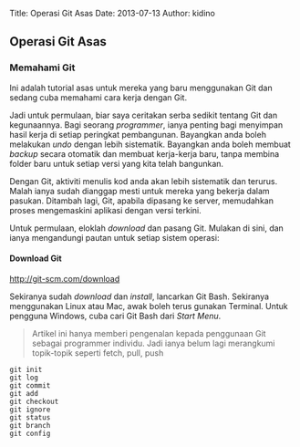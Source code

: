Title: Operasi Git Asas
Date: 2013-07-13
Author: kidino

## Operasi Git Asas

### Memahami Git

Ini adalah tutorial asas untuk mereka yang baru menggunakan Git dan sedang cuba memahami cara kerja dengan Git. 

Jadi untuk permulaan, biar saya ceritakan serba sedikit tentang Git dan kegunaannya. Bagi seorang *programmer*, ianya penting bagi menyimpan hasil kerja di setiap peringkat pembangunan. Bayangkan anda boleh melakukan *undo* dengan lebih sistematik. Bayangkan anda boleh membuat *backup* secara otomatik dan membuat kerja-kerja baru, tanpa membina folder baru untuk setiap versi yang kita telah bangunkan. 

Dengan Git, aktiviti menulis kod anda akan lebih sistematik dan terurus. Malah ianya sudah dianggap mesti untuk mereka yang bekerja dalam pasukan. Ditambah lagi, Git, apabila dipasang ke server, memudahkan proses mengemaskini aplikasi dengan versi terkini.

Untuk permulaan, eloklah *download* dan pasang Git. Mulakan di sini, dan ianya mengandungi pautan untuk setiap sistem operasi:

#### Download Git
http://git-scm.com/download

Sekiranya sudah *download* dan *install*, lancarkan Git Bash. Sekiranya menggunakan Linux atau Mac, awak boleh terus gunakan Terminal. Untuk pengguna Windows, cuba cari Git Bash dari *Start Menu*. 

>Artikel ini hanya memberi pengenalan kepada penggunaan Git sebagai programmer individu. Jadi ianya belum lagi merangkumi topik-topik seperti fetch, pull, push

```
git init
git log
git commit
git add
git checkout
git ignore
git status
git branch
git config
```


